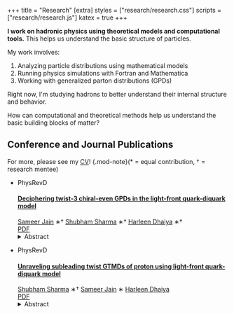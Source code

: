 +++
title = "Research"
[extra]
styles = ["research/research.css"]
scripts = ["research/research.js"]
katex = true
+++

**I work on hadronic physics using theoretical models and computational tools.** This helps us understand the basic structure of particles.

My work involves:

1. Analyzing particle distributions using mathematical models  
2. Running physics simulations with Fortran and Mathematica  
3. Working with generalized parton distributions (GPDs)

Right now, I'm studying <span class="special"><span>h</span><span>a</span><span>d</span><span>r</span><span>o</span><span>n</span><span>s</span></span> to better understand their internal structure and behavior.

<div class="callout">
    How can computational and theoretical methods help us understand the basic building blocks of matter?
</div>

## Conference and Journal Publications

For more, please see my [CV](/assets/sameer-cv.pdf)!
{.mod-note}(* = equal contribution, † = research mentee)

<div class="research-content">
  <ul class="publications">
    <li class="publication-entry">
      <div class="venue-container">
        <p class="venue">PhysRevD</p>
      </div>
      <div class="content-container">
        <h4>
          <a href="https://doi.org/10.1103/PhysRevD.110.094030">
            Deciphering twist-3 chiral-even GPDs in the light-front quark-diquark model
          </a>
        </h4>
        <div class="authors-list">
          <span><a href="https://orcid.org/0009-0005-0398-7714">Sameer Jain</a> <span class="mod-note">&#8727;&dagger;</span></span>
          <span><a href="https://orcid.org/0000-0002-3047-4333">Shubham Sharma</a> <span class="mod-note">&#8727;&dagger;</span></span>
          <span><a href="https://orcid.org/0000-0002-3288-2250">Harleen Dhaiya</a> <span class="mod-note">&#8727;&dagger;</span></span>
        </div>
        <div class="links">
          <a href="/assets/twist3.pdf">PDF</a>
        </div>
        <details>
          <summary>Abstract</summary>
          <p>We investigate quantum chromodynamics (QCD) in this study by computing chiral-even generalized parton distributions (GPDs) at twist-3 in the framework of the light-front quark-diquark model, particularly in the zero skewness scenario. We provide a detailed examination of twist-3 chiral-even GPDs, illustrating their behavior through extensive two-dimensional (2-D) and three-dimensional (3-D) visualizations, which demonstrate their dependence on the longitudinal momentum fraction (𝑥) and the momentum transfer (𝑡). Our investigation also reveals the intricate relationships between these GPDs and other distribution functions such as generalized transverse-momentum dependent distributions, transverse momentum-dependent parton distributions, and parton distribution functions (PDFs). Our study also includes the connected form factors at this twist, which are crucial in understanding the internal structure of hadrons. Additionally, we provide impact parameter-dependent PDF plots to offer insights into the spatial distribution of partons.</p>
        </details>
      </div>
    </li>
    <li class="publication-entry">
      <div class="venue-container">
        <p class="venue">PhysRevD</p>
      </div>
      <div class="content-container">
        <h4>
          <a href="https://doi.org/10.1103/PhysRevD.110.074025">
            Unraveling subleading twist GTMDs of proton using light-front quark-diquark model
          </a>
        </h4>
        <div class="authors-list">
          <span><a href="https://orcid.org/0000-0005-4333">Shubham Sharma</a> <span class="mod-note">&#8727;&dagger;</span></span>
          <span><a href="https://orcid.org/0009-0005-0398-7714">Sameer Jain</a> <span class="mod-note">&#8727;</span></span>
          <span><a href="https://orcid.org/0000-0002-3288-2250">Harleen Dhaiya</a></span>
        </div>
        <div class="links">
          <a href="/assets/gtmd.pdf">PDF</a>
        </div>
        <details>
          <summary>Abstract</summary>
          <p>This study investigates the subleading twist generalized transverse momentum dependent distributions (GTMDs) of a proton within the light-front quark-diquark model framework. We solve the parametrization equations for the Dirac matrix structure, yielding explicit GTMD expressions for both scalar and vector diquark configurations, leading to expressions for active 𝑢 and 𝑑 quarks. This analysis addresses the multidimensional nature of GTMDs by exploring their dependencies on one or two variables while keeping others fixed. Additionally, we extract transverse momentum dependent form factors from GTMDs by integrating over the longitudinal momentum fraction 𝑥. The study uses three-dimensional plots to illustrate the variation of transverse momentum dependent form factors with the quark’s transverse momentum <span>&#120466;</span> and the transverse momentum transfer to the proton <span>&#120466;</span>.</p>
        </details>
      </div>
    </li>
  </ul>
</div>

